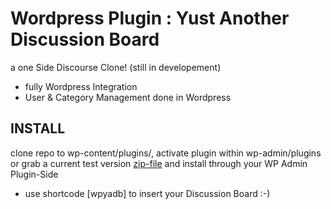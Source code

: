 # Wordpress Plugin : Yust Another Discussion Board


a one Side Discourse Clone! (still in developement)

- fully Wordpress Integration
- User & Category Management done in Wordpress


## INSTALL

clone repo to wp-content/plugins/, activate plugin within wp-admin/plugins
 or grab a current test version [zip-file] and install through your WP Admin Plugin-Side
- use shortcode [wpyadb] to insert your Discussion Board  :-)


[zip-file]:http://dbk3r.spdns.de/dl/wp-yadb.zip
